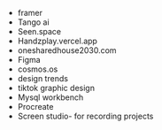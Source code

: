 - framer
- Tango ai
- Seen.space
- Handzplay.vercel.app
- onesharedhouse2030.com
- Figma
- cosmos.os
- design trends
- tiktok graphic design
- Mysql workbench
- Procreate
- Screen studio- for recording projects